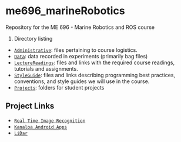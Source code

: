 # me696_marineRobotics
Repository for the ME 696 - Marine Robotics and ROS course

1. Directory listing
 - [`Administrative`](/Administrative): files pertaining to course logistics.
 - [`Data`](/Data): data recorded in experiments (primarily bag files)
 - [`LectureReadings`](/LectureReadings): files and links with the required course readings, tutorials and assignments.
 - [`StyleGuide`](/StyleGuide): files and links describing programming best practices, conventions, and style guides we will use in the course.
 - [`Projects`](</Projects>): folders for student projects

## Project Links
 - [`Real Time Image Recognition`](/Projects/realTimeImageRecognition)
 - [`Kanaloa Android Apps`](/Projects/Android)
 - [`LiDar`](/Projects/LiDar)
